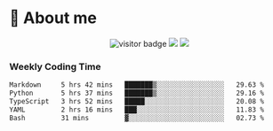 <!-- ![](https://youpai.roccoshi.top/img/20200804214216.png) -->

# 🧐 About me
 
<p align="center">
<img src="https://visitor-badge.laobi.icu/badge?page_id=Lincest.Lincest&title=hits" alt="visitor badge"/>
<a href="mailto:imroccoshi@gmail.com"><img src="https://img.shields.io/badge/gmail-imroccoshi%40gmail.com-red"></a>
<a href="https://blog.roccoshi.top"><img src="https://img.shields.io/badge/blog-roccoshi-green"></a>
</p>

### Weekly Coding Time

<!--START_SECTION:waka-->

```txt
Markdown     5 hrs 42 mins   ███████▒░░░░░░░░░░░░░░░░░   29.63 %
Python       5 hrs 37 mins   ███████▒░░░░░░░░░░░░░░░░░   29.16 %
TypeScript   3 hrs 52 mins   █████░░░░░░░░░░░░░░░░░░░░   20.08 %
YAML         2 hrs 16 mins   ███░░░░░░░░░░░░░░░░░░░░░░   11.83 %
Bash         31 mins         ▓░░░░░░░░░░░░░░░░░░░░░░░░   02.73 %
```

<!--END_SECTION:waka-->


